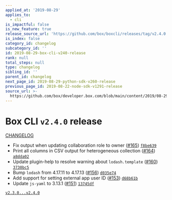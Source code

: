 ```yaml
---
applied_at: '2019-08-29'
applies_to:
  - cli
is_impactful: false
is_new_feature: true
release_source_url: 'https://github.com/box/boxcli/releases/tag/v2.4.0'
is_index: false
category_id: changelog
subcategory_id: ''
id: 2019-08-29-box-cli-v240-release
rank: null
total_steps: null
type: changelog
sibling_id: ''
parent_id: changelog
next_page_id: 2019-08-29-python-sdk-v260-release
previous_page_id: 2019-08-22-node-sdk-v1291-release
source_url: >-
  https://github.com/box/developer.box.com/blob/main/content/2019/08-29-box-cli-v240-release.md
---
```

# Box CLI `v2.4.0` release

[CHANGELOG](https://github.com/box/boxcli/blob/master/CHANGELOG.md#240-2019-08-29)

- Fix output when updating collaboration role to owner ([#165](https://github.com/box/boxcli/pull/165))  [`f8be639`](https://github.com/box/boxcli/commit/f8be639)
- Print all columns in CSV output for heterogeneous collection ([#164](https://github.com/box/boxcli/pull/164))  [`a8dda02`](https://github.com/box/boxcli/commit/a8dda02)
- Update plugin-help to resolve warning about `lodash.template` ([#160](https://github.com/box/boxcli/pull/160))  [`3730bc5`](https://github.com/box/boxcli/commit/3730bc5)
- Bump `lodash` from 4.17.11 to 4.17.13 ([#156](https://github.com/box/boxcli/pull/156))  [`d035e74`](https://github.com/box/boxcli/commit/d035e74)
- Add support for setting external app user ID ([#153](https://github.com/box/boxcli/pull/153))  [`d68b61b`](https://github.com/box/boxcli/commit/d68b61b)
- Update `js-yaml` to 3.13.1 ([#151](https://github.com/box/boxcli/pull/151))  [`13745df`](https://github.com/box/boxcli/commit/13745df)

[`v2.3.0...v2.4.0`](https://github.com/box/boxcli/compare/`v2.3.0...v2.4.0`)